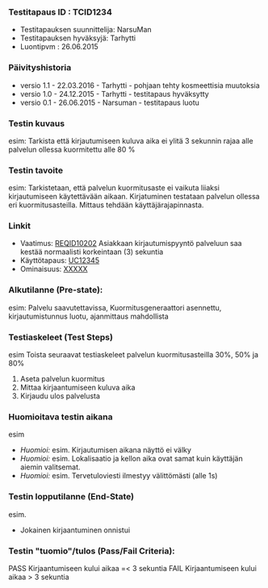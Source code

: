 ### Testitapaus ID  : TCID1234

  * Testitapauksen suunnittelija: NarsuMan
  * Testitapauksen hyväksyjä: Tarhytti
  * Luontipvm : 26.06.2015

### Päivityshistoria

* versio 1.1 - 22.03.2016 - Tarhytti - pohjaan tehty kosmeettisia muutoksia
* versio 1.0 - 24.12.2015 - Tarhytti - testitapaus hyväksytty
* versio 0.1 - 26.06.2015 - Narsuman - testitapaus luotu

### Testin kuvaus

esim: Tarkista että kirjautumiseen kuluva aika ei ylitä 3 sekunnin rajaa alle palvelun ollessa kuormitettu alle 80 % 

### Testin tavoite

esim: Tarkistetaan, että palvelun kuormitusaste ei vaikuta liiaksi kirjautumiseen käytettävään aikaan. Kirjatuminen testataan palvelun ollessa eri kuormitusasteilla. Mittaus tehdään käyttäjärajapinnasta.

### Linkit

  * Vaatimus: [REQID10202]() Asiakkaan kirjautumispyyntö palveluun saa kestää normaalisti korkeintaan (3) sekuntia   
  * Käyttötapaus: [UC12345]()
  * Ominaisuus: [XXXXX]()

### Alkutilanne (Pre-state): 

esim: Palvelu saavutettavissa, Kuormitusgeneraattori asennettu, kirjautumistunnus luotu, ajanmittaus mahdollista

### Testiaskeleet (Test Steps)

esim
Toista seuraavat testiaskeleet palvelun kuormitusasteilla 30%, 50% ja 80%
 1. Aseta palvelun kuormitus
 2. Mittaa kirjaantumiseen kuluva aika
 3. Kirjaudu ulos palvelusta

### Huomioitava testin aikana

esim
 * *Huomioi:* esim. Kirjautumisen aikana näyttö ei välky
 * *Huomioi:* esim. Lokalisaatio ja kellon aika ovat samat kuin käyttäjän aiemin valitsemat.
 * *Huomioi:* esim. Tervetuloviesti ilmestyy välittömästi (alle 1s)

### Testin lopputilanne (End-State)

esim.
 - Jokainen kirjaantuminen onnistui

### Testin "tuomio"/tulos (Pass/Fail Criteria):

PASS Kirjaantumiseen kului aikaa =< 3 sekuntia
FAIL Kirjaantumiseen kului aikaa  > 3 sekuntia
